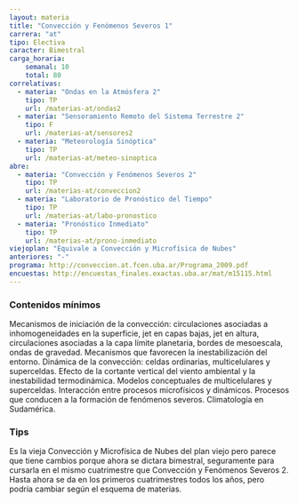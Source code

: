 ```yaml
---
layout: materia
title: "Convección y Fenómenos Severos 1"
carrera: "at"
tipo: Electiva
caracter: Bimestral
carga_horaria: 
    semanal: 10
    total: 80
correlativas:
  - materia: "Ondas en la Atmósfera 2"
    tipo: TP
    url: /materias-at/ondas2
  - materia: "Sensoramiento Remoto del Sistema Terrestre 2"
    tipo: F
    url: /materias-at/sensores2
  - materia: "Meteorología Sinóptica"
    tipo: TP
    url: /materias-at/meteo-sinoptica
abre:
  - materia: "Convección y Fenómenos Severos 2"
    tipo: TP
    url: /materias-at/conveccion2
  - materia: "Laboratorio de Pronóstico del Tiempo"
    tipo: TP
    url: /materias-at/labo-pronostico
  - materia: "Pronóstico Inmediato"
    tipo: TP
    url: /materias-at/prono-inmediato
viejoplan: "Equivale a Convección y Microfísica de Nubes"
anteriores: "-"
programa: http://conveccion.at.fcen.uba.ar/Programa_2009.pdf
encuestas: http://encuestas_finales.exactas.uba.ar/mat/m15115.html
---
```


### Contenidos mínimos
Mecanismos de iniciación de la convección: circulaciones asociadas a inhomogeneidades en la superficie, jet en capas bajas, jet en altura, circulaciones asociadas a la capa límite planetaria, bordes de mesoescala, ondas de gravedad. Mecanismos que favorecen la inestabilización del entorno. Dinámica de la convección: celdas ordinarias, multicelulares y superceldas. Efecto de la cortante vertical del viento ambiental y la inestabilidad termodinámica. Modelos conceptuales de multicelulares y superceldas. Interacción entre procesos microfísicos y dinámicos. Procesos que conducen a la formación de fenómenos severos. Climatología en Sudamérica.

### Tips
Es la vieja Convección y Microfísica de Nubes del plan viejo pero parece que tiene cambios porque ahora se dictara bimestral, seguramente para cursarla en el mismo cuatrimestre que Convección y Fenómenos Severos 2. Hasta ahora se da en los primeros cuatrimestres todos los años, pero podría cambiar según el esquema de materias.